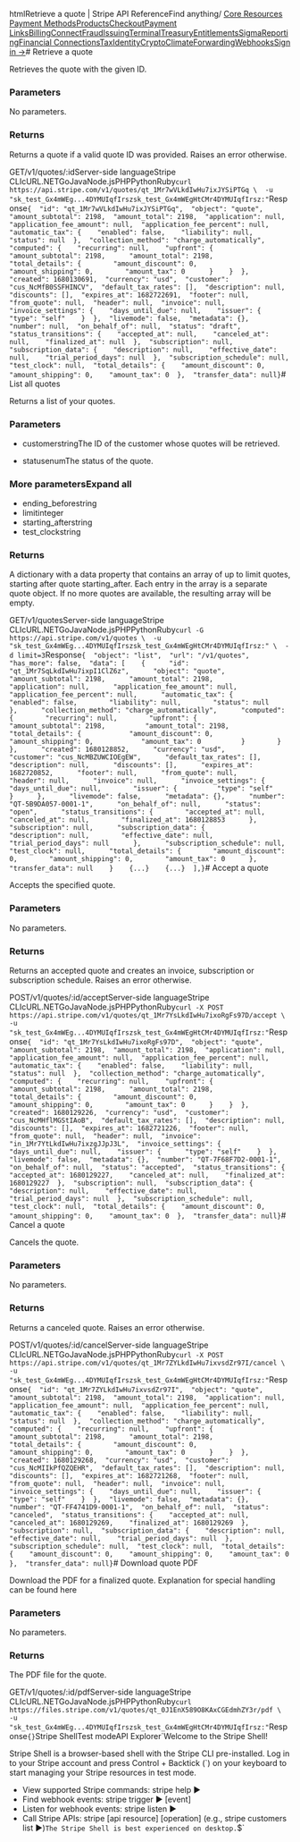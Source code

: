 htmlRetrieve a quote | Stripe API Reference[](/api)Find anything/
[Core Resources](#)
[Payment Methods](#)[Products](#)[Checkout](#)[Payment Links](#)[Billing](#)[Connect](#)[Fraud](#)[Issuing](#)[Terminal](#)[Treasury](#)[Entitlements](#)[Sigma](#)[Reporting](#)[Financial Connections](#)[Tax](#)[Identity](#)[Crypto](#)[Climate](#)[Forwarding](#)[Webhooks](#)[Sign in →](https://dashboard.stripe.com/login)# Retrieve a quote

Retrieves the quote with the given ID.

### Parameters

No parameters.

### Returns

Returns a quote if a valid quote ID was provided. Raises an error otherwise.

GET/v1/quotes/:idServer-side languageStripe CLIcURL.NETGoJavaNode.jsPHPPythonRuby[](#)[](#)`curl https://api.stripe.com/v1/quotes/qt_1Mr7wVLkdIwHu7ixJYSiPTGq \  -u "sk_test_Gx4mWEg...4DYMUIqfIrszsk_test_Gx4mWEgHtCMr4DYMUIqfIrsz:"`Response`{  "id": "qt_1Mr7wVLkdIwHu7ixJYSiPTGq",  "object": "quote",  "amount_subtotal": 2198,  "amount_total": 2198,  "application": null,  "application_fee_amount": null,  "application_fee_percent": null,  "automatic_tax": {    "enabled": false,    "liability": null,    "status": null  },  "collection_method": "charge_automatically",  "computed": {    "recurring": null,    "upfront": {      "amount_subtotal": 2198,      "amount_total": 2198,      "total_details": {        "amount_discount": 0,        "amount_shipping": 0,        "amount_tax": 0      }    }  },  "created": 1680130691,  "currency": "usd",  "customer": "cus_NcMfB0SSFHINCV",  "default_tax_rates": [],  "description": null,  "discounts": [],  "expires_at": 1682722691,  "footer": null,  "from_quote": null,  "header": null,  "invoice": null,  "invoice_settings": {    "days_until_due": null,    "issuer": {      "type": "self"    }  },  "livemode": false,  "metadata": {},  "number": null,  "on_behalf_of": null,  "status": "draft",  "status_transitions": {    "accepted_at": null,    "canceled_at": null,    "finalized_at": null  },  "subscription": null,  "subscription_data": {    "description": null,    "effective_date": null,    "trial_period_days": null  },  "subscription_schedule": null,  "test_clock": null,  "total_details": {    "amount_discount": 0,    "amount_shipping": 0,    "amount_tax": 0  },  "transfer_data": null}`# List all quotes

Returns a list of your quotes.

### Parameters

- customerstringThe ID of the customer whose quotes will be retrieved.


- statusenumThe status of the quote.



### More parametersExpand all

- ending_beforestring
- limitinteger
- starting_afterstring
- test_clockstring

### Returns

A dictionary with a data property that contains an array of up to limit quotes, starting after quote starting_after. Each entry in the array is a separate quote object. If no more quotes are available, the resulting array will be empty.

GET/v1/quotesServer-side languageStripe CLIcURL.NETGoJavaNode.jsPHPPythonRuby[](#)[](#)`curl -G https://api.stripe.com/v1/quotes \  -u "sk_test_Gx4mWEg...4DYMUIqfIrszsk_test_Gx4mWEgHtCMr4DYMUIqfIrsz:" \  -d limit=3`Response`{  "object": "list",  "url": "/v1/quotes",  "has_more": false,  "data": [    {      "id": "qt_1Mr7SqLkdIwHu7ixpI1ClZ6z",      "object": "quote",      "amount_subtotal": 2198,      "amount_total": 2198,      "application": null,      "application_fee_amount": null,      "application_fee_percent": null,      "automatic_tax": {        "enabled": false,        "liability": null,        "status": null      },      "collection_method": "charge_automatically",      "computed": {        "recurring": null,        "upfront": {          "amount_subtotal": 2198,          "amount_total": 2198,          "total_details": {            "amount_discount": 0,            "amount_shipping": 0,            "amount_tax": 0          }        }      },      "created": 1680128852,      "currency": "usd",      "customer": "cus_NcMBZUWCIOEgEW",      "default_tax_rates": [],      "description": null,      "discounts": [],      "expires_at": 1682720852,      "footer": null,      "from_quote": null,      "header": null,      "invoice": null,      "invoice_settings": {        "days_until_due": null,        "issuer": {          "type": "self"        }      },      "livemode": false,      "metadata": {},      "number": "QT-5B9DA057-0001-1",      "on_behalf_of": null,      "status": "open",      "status_transitions": {        "accepted_at": null,        "canceled_at": null,        "finalized_at": 1680128853      },      "subscription": null,      "subscription_data": {        "description": null,        "effective_date": null,        "trial_period_days": null      },      "subscription_schedule": null,      "test_clock": null,      "total_details": {        "amount_discount": 0,        "amount_shipping": 0,        "amount_tax": 0      },      "transfer_data": null    }    {...}    {...}  ],}`# Accept a quote

Accepts the specified quote.

### Parameters

No parameters.

### Returns

Returns an accepted quote and creates an invoice, subscription or subscription schedule. Raises an error otherwise.

POST/v1/quotes/:id/acceptServer-side languageStripe CLIcURL.NETGoJavaNode.jsPHPPythonRuby[](#)[](#)`curl -X POST https://api.stripe.com/v1/quotes/qt_1Mr7YsLkdIwHu7ixoRgFs97D/accept \  -u "sk_test_Gx4mWEg...4DYMUIqfIrszsk_test_Gx4mWEgHtCMr4DYMUIqfIrsz:"`Response`{  "id": "qt_1Mr7YsLkdIwHu7ixoRgFs97D",  "object": "quote",  "amount_subtotal": 2198,  "amount_total": 2198,  "application": null,  "application_fee_amount": null,  "application_fee_percent": null,  "automatic_tax": {    "enabled": false,    "liability": null,    "status": null  },  "collection_method": "charge_automatically",  "computed": {    "recurring": null,    "upfront": {      "amount_subtotal": 2198,      "amount_total": 2198,      "total_details": {        "amount_discount": 0,        "amount_shipping": 0,        "amount_tax": 0      }    }  },  "created": 1680129226,  "currency": "usd",  "customer": "cus_NcMHflMGStIAoB",  "default_tax_rates": [],  "description": null,  "discounts": [],  "expires_at": 1682721226,  "footer": null,  "from_quote": null,  "header": null,  "invoice": "in_1Mr7YtLkdIwHu7ixzgJJpJ3L",  "invoice_settings": {    "days_until_due": null,    "issuer": {      "type": "self"    }  },  "livemode": false,  "metadata": {},  "number": "QT-7F68F7D2-0001-1",  "on_behalf_of": null,  "status": "accepted",  "status_transitions": {    "accepted_at": 1680129227,    "canceled_at": null,    "finalized_at": 1680129227  },  "subscription": null,  "subscription_data": {    "description": null,    "effective_date": null,    "trial_period_days": null  },  "subscription_schedule": null,  "test_clock": null,  "total_details": {    "amount_discount": 0,    "amount_shipping": 0,    "amount_tax": 0  },  "transfer_data": null}`# Cancel a quote

Cancels the quote.

### Parameters

No parameters.

### Returns

Returns a canceled quote. Raises an error otherwise.

POST/v1/quotes/:id/cancelServer-side languageStripe CLIcURL.NETGoJavaNode.jsPHPPythonRuby[](#)[](#)`curl -X POST https://api.stripe.com/v1/quotes/qt_1Mr7ZYLkdIwHu7ixvsdZr97I/cancel \  -u "sk_test_Gx4mWEg...4DYMUIqfIrszsk_test_Gx4mWEgHtCMr4DYMUIqfIrsz:"`Response`{  "id": "qt_1Mr7ZYLkdIwHu7ixvsdZr97I",  "object": "quote",  "amount_subtotal": 2198,  "amount_total": 2198,  "application": null,  "application_fee_amount": null,  "application_fee_percent": null,  "automatic_tax": {    "enabled": false,    "liability": null,    "status": null  },  "collection_method": "charge_automatically",  "computed": {    "recurring": null,    "upfront": {      "amount_subtotal": 2198,      "amount_total": 2198,      "total_details": {        "amount_discount": 0,        "amount_shipping": 0,        "amount_tax": 0      }    }  },  "created": 1680129268,  "currency": "usd",  "customer": "cus_NcMIIkPfQZQEHR",  "default_tax_rates": [],  "description": null,  "discounts": [],  "expires_at": 1682721268,  "footer": null,  "from_quote": null,  "header": null,  "invoice": null,  "invoice_settings": {    "days_until_due": null,    "issuer": {      "type": "self"    }  },  "livemode": false,  "metadata": {},  "number": "QT-FF4741D9-0001-1",  "on_behalf_of": null,  "status": "canceled",  "status_transitions": {    "accepted_at": null,    "canceled_at": 1680129269,    "finalized_at": 1680129269  },  "subscription": null,  "subscription_data": {    "description": null,    "effective_date": null,    "trial_period_days": null  },  "subscription_schedule": null,  "test_clock": null,  "total_details": {    "amount_discount": 0,    "amount_shipping": 0,    "amount_tax": 0  },  "transfer_data": null}`# Download quote PDF

Download the PDF for a finalized quote. Explanation for special handling can be found here

### Parameters

No parameters.

### Returns

The PDF file for the quote.

GET/v1/quotes/:id/pdfServer-side languageStripe CLIcURL.NETGoJavaNode.jsPHPPythonRuby[](#)[](#)`curl https://files.stripe.com/v1/quotes/qt_0J1EnX589O8KAxCGEdmhZY3r/pdf \  -u "sk_test_Gx4mWEg...4DYMUIqfIrszsk_test_Gx4mWEgHtCMr4DYMUIqfIrsz:"`Response`{}`Stripe ShellTest modeAPI Explorer[](https://stripe.com/docs/stripe-cli#install)`Welcome to the Stripe Shell!

Stripe Shell is a browser-based shell with the Stripe CLI pre-installed. Log in to your
Stripe account and press Control + Backtick (`) on your keyboard to start managing your Stripe
resources in test mode.

- View supported Stripe commands: stripe help ▶️
- Find webhook events: stripe trigger ▶️ [event]
- Listen for webhook events: stripe listen ▶
- Call Stripe APIs: stripe [api resource] [operation] (e.g., stripe customers list ▶️)`The Stripe Shell is best experienced on desktop.`$`